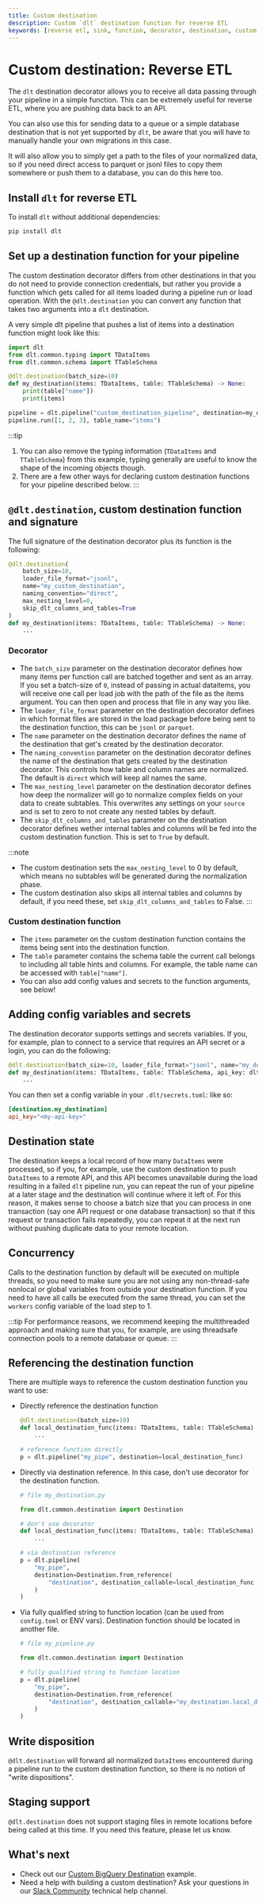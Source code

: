 ```yaml
---
title: Custom destination
description: Custom `dlt` destination function for reverse ETL
keywords: [reverse etl, sink, function, decorator, destination, custom destination]
---
```


# Custom destination: Reverse ETL

The `dlt` destination decorator allows you to receive all data passing through your pipeline in a simple function. This can be extremely useful for
reverse ETL, where you are pushing data back to an API.

You can also use this for sending data to a queue or a simple database destination that is not
yet supported by `dlt`, be aware that you will have to manually handle your own migrations in this case.

It will also allow you to simply get a path
to the files of your normalized data, so if you need direct access to parquet or jsonl files to copy them somewhere or push them to a database,
you can do this here too.

## Install `dlt` for reverse ETL

To install `dlt` without additional dependencies:
```sh
pip install dlt
```

## Set up a destination function for your pipeline

The custom destination decorator differs from other destinations in that you do not need to provide connection credentials, but rather you provide a function which gets called for all items loaded during a pipeline run or load operation.
With the `@dlt.destination` you can convert any function that takes two arguments into a `dlt` destination.

A very simple dlt pipeline that pushes a list of items into a destination function might look like this:

```py
import dlt
from dlt.common.typing import TDataItems
from dlt.common.schema import TTableSchema

@dlt.destination(batch_size=10)
def my_destination(items: TDataItems, table: TTableSchema) -> None:
    print(table["name"])
    print(items)

pipeline = dlt.pipeline("custom_destination_pipeline", destination=my_destination)
pipeline.run([1, 2, 3], table_name="items")
```

:::tip
1. You can also remove the typing information (`TDataItems` and `TTableSchema`) from this example, typing generally are useful to know the shape of the incoming objects though.
2. There are a few other ways for declaring custom destination functions for your pipeline described below.
:::

## `@dlt.destination`, custom destination function and signature

The full signature of the destination decorator plus its function is the following:

```py
@dlt.destination(
    batch_size=10,
    loader_file_format="jsonl",
    name="my_custom_destination",
    naming_convention="direct",
    max_nesting_level=0,
    skip_dlt_columns_and_tables=True
)
def my_destination(items: TDataItems, table: TTableSchema) -> None:
    ...
```

### Decorator
* The `batch_size` parameter on the destination decorator defines how many items per function call are batched together and sent as an array. If you set a batch-size of `0`,
instead of passing in actual dataitems, you will receive one call per load job with the path of the file as the items argument. You can then open and process that file
in any way you like.
* The `loader_file_format` parameter on the destination decorator defines in which format files are stored in the load package before being sent to the destination function,
this can be `jsonl` or `parquet`.
* The `name` parameter on the destination decorator defines the name of the destination that get's created by the destination decorator.
* The `naming_convention` parameter on the destination decorator defines the name of the destination that gets created by the destination decorator. This controls how table and column names are normalized. The default is `direct` which will keep all names the same.
* The `max_nesting_level` parameter on the destination decorator defines how deep the normalizer will go to normalize complex fields on your data to create subtables. This overwrites any settings on your `source` and is set to zero to not create any nested tables by default.
* The `skip_dlt_columns_and_tables` parameter on the destination decorator defines wether internal tables and columns will be fed into the custom destination function. This is set to `True` by default.

:::note
* The custom destination sets the `max_nesting_level` to 0 by default, which means no subtables will be generated during the normalization phase.
* The custom destination also skips all internal tables and columns by default, if you need these, set `skip_dlt_columns_and_tables` to False.
:::

### Custom destination function
* The `items` parameter on the custom destination function contains the items being sent into the destination function.
* The `table` parameter contains the schema table the current call belongs to including all table hints and columns. For example, the table name can be accessed with `table["name"]`.
* You can also add config values and secrets to the function arguments, see below!


## Adding config variables and secrets
The destination decorator supports settings and secrets variables. If you, for example, plan to connect to a service that requires an API secret or a login, you can do the following:

```py
@dlt.destination(batch_size=10, loader_file_format="jsonl", name="my_destination")
def my_destination(items: TDataItems, table: TTableSchema, api_key: dlt.secrets.value) -> None:
    ...
```

You can then set a config variable in your `.dlt/secrets.toml`: like so:

```toml
[destination.my_destination]
api_key="<my-api-key>"
```

## Destination state

The destination keeps a local record of how many `DataItems` were processed, so if you, for example, use the custom destination to push `DataItems` to a remote API, and this
API becomes unavailable during the load resulting in a failed `dlt` pipeline run, you can repeat the run of your pipeline at a later stage and the destination will continue
where it left of. For this reason, it makes sense to choose a batch size that you can process in one transaction (say one API request or one database transaction) so that if this
request or transaction fails repeatedly, you can repeat it at the next run without pushing duplicate data to your remote location.

## Concurrency

Calls to the destination function by default will be executed on multiple threads, so you need to make sure you are not using any non-thread-safe nonlocal or global variables from outside
your destination function. If you need to have all calls be executed from the same thread, you can set the `workers` config variable of the load step to 1.

:::tip
For performance reasons, we recommend keeping the multithreaded approach and making sure that you, for example, are using threadsafe connection pools to a remote database or queue.
:::

## Referencing the destination function

There are multiple ways to reference the custom destination function you want to use:
- Directly reference the destination function

  ```py
  @dlt.destination(batch_size=10)
  def local_destination_func(items: TDataItems, table: TTableSchema) -> None:
      ...

  # reference function directly
  p = dlt.pipeline("my_pipe", destination=local_destination_func)
  ```
- Directly via destination reference. In this case, don't use decorator for the destination function.
  ```py
  # file my_destination.py

  from dlt.common.destination import Destination

  # don't use decorator
  def local_destination_func(items: TDataItems, table: TTableSchema) -> None:
      ...

  # via destination reference
  p = dlt.pipeline(
      "my_pipe",
      destination=Destination.from_reference(
          "destination", destination_callable=local_destination_func
      )
  )
  ```
- Via fully qualified string to function location (can be used from `config.toml` or ENV vars). Destination function should be located in another file.
  ```py
  # file my_pipeline.py

  from dlt.common.destination import Destination

  # fully qualified string to function location
  p = dlt.pipeline(
      "my_pipe",
      destination=Destination.from_reference(
          "destination", destination_callable="my_destination.local_destination_func"
      )
  )
  ```


## Write disposition

`@dlt.destination` will forward all normalized `DataItems` encountered during a pipeline run to the custom destination function, so there is no notion of "write dispositions".

## Staging support

`@dlt.destination` does not support staging files in remote locations before being called at this time. If you need this feature, please let us know.

## What's next

* Check out our [Custom BigQuery Destination](../../examples/custom_destination_bigquery/) example.
* Need a help with building a custom destination? Ask your questions in our [Slack Community](https://dlthub.com/community) technical help channel.
